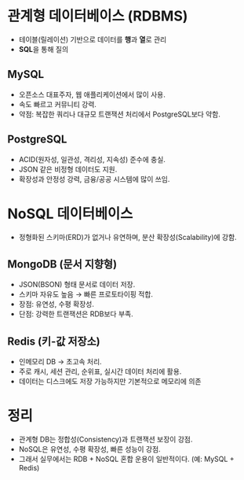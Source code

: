 # 관계형 데이터베이스 (RDBMS)
- 테이블(릴레이션) 기반으로 데이터를 **행**과 **열**로 관리
- **SQL**을 통해 질의
## MySQL
- 오픈소스 대표주자, 웹 애플리케이션에서 많이 사용.
- 속도 빠르고 커뮤니티 강력.
- 약점: 복잡한 쿼리나 대규모 트랜잭션 처리에서 PostgreSQL보다 약함.
## PostgreSQL
- ACID(원자성, 일관성, 격리성, 지속성) 준수에 충실.
- JSON 같은 비정형 데이터도 지원.
- 확장성과 안정성 강력, 금융/공공 시스템에 많이 쓰임.
# NoSQL 데이터베이스
- 정형화된 스키마(ERD)가 없거나 유연하며, 분산 확장성(Scalability)에 강함.
## MongoDB (문서 지향형)
- JSON(BSON) 형태 문서로 데이터 저장.
- 스키마 자유도 높음 → 빠른 프로토타이핑 적합.
- 장점: 유연성, 수평 확장성.
- 단점: 강력한 트랜잭션은 RDB보다 부족.
## Redis (키-값 저장소)
- 인메모리 DB → 초고속 처리.
- 주로 캐시, 세션 관리, 순위표, 실시간 데이터 처리에 활용.
- 데이터는 디스크에도 저장 가능하지만 기본적으로 메모리에 의존
# 정리
- 관계형 DB는 정합성(Consistency)과 트랜잭션 보장이 강점.
- NoSQL은 유연성, 수평 확장성, 빠른 성능이 강점.
- 그래서 실무에서는 RDB + NoSQL 혼합 운용이 일반적이다. (예: MySQL + Redis)
